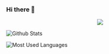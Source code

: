 ### Hi there 👋



<div align="center"><img src="https://cdn.jsdelivr.net/gh/sun0225SUN/sun0225SUN@snake/github-contribution-grid-snake-dark.svg" /></div>



![Github Stats](https://github-readme-stats.vercel.app/api?username=NebularW&show_icons=true&theme=dark&count_private=true)

![Most Used Languages](https://github-readme-stats.vercel.app/api/top-langs/?username=NebularW&theme=dark&layout=compact)

